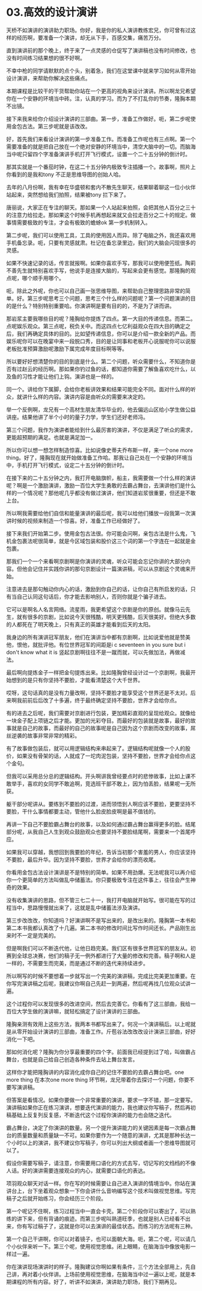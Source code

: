 # 03.高效的设计演讲

天桥不如演讲的演讲助力职场。你好，我是你的私人演讲教练宏兄，你可曾有过这样的经历啊，要准备一个演讲，却无从下手，百感交集，痛苦万分。

直到演讲前的那个晚上，终于来了一点灵感的仓促写了演讲稿也没有时间修改，也没有时间练习结果想的很不好啊。

不幸中枪的同学请默默的点个头，别着急，我们在这堂课中就来学习如何从零开始设计演讲，来帮助你解决这些痛点。

本期课程是比较干的干货帮助你站在一个更高的视角来设计演讲。所以啊龙兄希望你在一个安静的环境当中砖。注，认真的学习。而为了不打乱你的节奏，隆胸本期不出镜。

接下来我来给你介绍设计演讲的三部曲。第一步，准备工作做好。呃，第二步呢使用金包古法。第三步呢就是该改改。

好，首先我们来看设计演讲的第一步准备工作。而准备工作呢也有三点啊。第一个需要准备的就是把自己放在一个绝对安静的环境当中，清空大脑中的一切。而脑海当中呢只留四个字准备演讲手机打开飞行模式，设置一个二十五分钟的倒计时。

那其实就是一个番茄时钟，在这二十五分钟内极致专注插播一个。故事啊，照片上你看到的是我和tony 不正是思维导图的创始人哈。

去年的八月份啊，我有幸在华盛顿和套内不散先生聊天，结果聊着聊这一位小伙伴站起来，突然想给我们拍照，结果被tony 拦下来了。

唐丽说，大家正在专注的聊天。那如果一个人站起来拍照，会把其他人百分之三十的注意力给拉走。那如果这个时候手机再想起来就又会拉走百分之二十的规定。做事情需要极致的专注，才会有极致的蟾蜍ok 第一步机制转入。

第二步呢，我们可以使用工具，工具的使用因人而异。除了电脑之外，我还喜欢用手机备忘录。呃，只要有灵感就肃。杜记在备忘录里边，我们的大脑会闪现很多的灵感。

如果不快速记录的话，传言就报啊。如果你喜欢手写，那我可以使用便签纸。陶莉不善先生就特别喜欢手写，他说手是连接大脑的，写起来会更有感觉。那隆胸的观点呢，哪个顺手用哪个。

呃，除此之外呢，你也可以自己画一张思维导图，来帮助自己整理思路非常的简单。好。第三步呢思考三个问题，思考三个什么样的问题呢？第一个问题演讲的目的是什么？特别特别重要哈。你演讲啊是要有目的的，不是为了讲而讲。

那岩浆主要我哪些目的呢？隆胸给你提炼了四点。第一大目的传递信息。而第二。点呢娱乐观众。第三点呢，税负关中。而这四点七亿利益观众在四大目的确定之后，我们再确定具体的目的。比如望传递信息，你可以是介绍一款全新的产品。而娱乐呢你可以在晚宴中来一段脱口秀，目的是让同事和老板开心说服呢你可以说服老板批准预算激励呢激励下属完成年度目标啊等等。

所以要好好想清楚你的目的到底是什么。第二个问题，听众需要什么，不知道你是否有过赵云的经历啊。那如果你钓过鱼的话，都知道你需要了解鱼喜欢吃什么，以及鱼的习性才能让他们上钩。演讲也是一样的。

同一个。讲给你下属脚，会给你老板讲效果和结果可能完全不同。面对什么样的听众，就讲什么样的内容。演讲内容是由听众的需要来决定的。

举一个反例啊，龙兄有一个高材生朋友清华毕业的，他去偏远山区给小学生做公益讲座。结果他讲了半个小时的量子力学，学生们还好老师冯。

第三个问题，我作为演讲者能给到什么最厉害的演讲，不仅是满足了听众的需求，更能超预期的满足。也就是满足加一。

所以你可以想一想怎样制造惊喜。比如说像史蒂夫乔布斯一样，来一个one more thing。好了，隆胸现在就开始做准备工作哈。那我让自己处在一个安静的环境当中，手机打开飞行模式，设定二十五分钟的倒计时。

在接下来的二十五分钟之内，我打开电脑旗帜，船主，我需要做一个什么样的演讲呢？啊是一个激励演讲，激励一百位大学生勇敢的去霸占舞台，去演讲他们是什么样的一个情况呢？那他呢几乎都没有做过演讲，他们知道岩浆很重要，但还是不敢上台。

所以啊我需要给他们自信和能量演讲的最后呢，我可以给他们播放一段我第一次演讲时候的视频来制造一个惊喜。好，准备工作已经做好了。

接下来我们开始第二步。使用金包古法很。你可能会问啊，亲包古法是什么鬼，飞机金包裹法呢很简单，就是今区域包装和股价这三个词的第一个字连在一起就是金包裹。

那我们一个一个来看啊京剧啊是你演讲的灵魂，听众可能会忘记你讲的大部分内容。但他会记住并实践你讲的那句京剧设计一篇演讲稿，可以从京剧这个灵魂来开始。

注意进去是那句触动你内心的话，激励到你自己的话，让你自己有所启发的话，只有当自己认同这句话后，你才能去影响别人，否则你就是个骗子进去。

它可以是啊名人名言网络。流星雨，我更希望这个京剧是你的原创。就像马云先生，就有很多的京剧，比如说今天很残酷，明天更残酷，后天很美好。但绝大多数的人都死在了明天晚上，只有真正的英雄才能看到后天的太阳。

我身边的所有演讲冠军朋友，他们在演讲当中都有京剧啊，比如说爱他就是赞美他，恨他，就批评他。有位世界冠军的间距是i c seventeen in you sure but i don't know what it is 竖起京剧啊往往不是一蹴而就，可以先做加法，再做减法。

最后啊向提炼金子一样把金句提炼出来。比如隆胸曾经设计过一个京剧啊，我最开始想到的是只有你坚持不要脸，才能看清楚这个大千世界。

哎呀，这句话真的是没有力量改啊，坚持不要脸才能享受这个世界还是不太对。后来啊我前前后后改了十多遍，终于最终确定坚持不要脸，世界才会给你点。

有的进去之后呢，我们需要对京剧进行包装，更加精彩直观的呈现给观众。就像给一块金子配上项链之后才能。更加的光彩夺目。而最好的包装就是故事，最好的故事就是自己的故事，而最好的自己的故事呢是自己因为这个京剧而改变的故事，屌丝逆袭的故事非常非常的精彩。

有了故事做包装后，就可以用逻辑结构来串起来了。逻辑结构呢就像一个人的股价，如果没有骨架的话，人就成了一坨肉泥包装，坚持不要脸，世界才会给你点这个金句。

但我可以采用总分总的逻辑结构。开头啊讲我曾经要点时的悲惨故事，比如上课不敢举手，喜欢的女同学不敢追啊，竞选班干部不敢上，因为怕丢脸，结果呢一无所获。

躯干部分呢讲从。要练到不要脸的过渡，进而领悟到人啊应该不要脸，更要坚持不要脸，干什么事情都要主动，管他什么脸皮脸皮啊是最不值钱的。

再讲一下自己不要脸霸占舞台的故事，以及如何通过霸占舞台赢得更多的脸。结尾部分呢，从我自己人生到观众鼓励观众也要坚持不要脸结尾啊，需要来一个首尾呼应。

如果我可以穿越，我想回到我要脸的年纪，告诉当初那个害羞的男人，你应该坚持不要脸，最后升华。因为坚持不要脸，世界才会给你的漂亮收尾。

你看用金包古法设计演讲是不是特别的简单。如果不用劲爆。无法呢我可以再介绍你一个更简单的方法叫做乱中储蓄法。你只要极致专注在这件事上，往往会产生神奇的效果。

没有收集演讲的思路，但不管三七二十一，我打开电脑就开始写。很可能在写的过程当中，思路慢慢就出来了，这就是乱中储蓄法涉及演讲。

第三步改改改，你知道吗？好演讲啊不是写出来的，是改出来的。隆胸第一本书和第二本书我都认真改了十几遍。第二本书的修改时间比写作时间还长。产品刚生出来时不一定是完美的。

但是啊我们可以不断迭代他，让他日趋完美。我们区有很多世界冠军的朋友从。初赛到全球总决赛，他们的稿子无一例外都进行了大量的修改和完善。稿子啊和人是一样的，不需要生而完美，而是通过不断的迭代来持续进步。

所以啊写的时候不要想着一步就写出一个完美的演讲稿，完成比完美更加重要。在你写完演讲稿之后呢，我建议你啊自己先赶一到两遍，然后呢再找几位观众试讲一遍。

这个过程你可以发现很多的改进空间，然后去完善它。你看有了这三部曲，我给一百位大学生做的演讲嘛，就轻松搞定了设计演讲的三部曲。

隆胸亲测有效用上这些方法，我两本书都写出来了。何况一个演讲稿后。以上呢就是从零开始设计演讲的三部曲，准备工作。斤苞谷法改改改设计演讲三部曲，好好消化一下吧。

那如何消化呢？隆胸为你分享最重要的四个字。前面我已经提到过了哈，叫做霸占舞台，也就是自己给自己创造各种条件去站上舞台发言。

这样你才能把隆胸讲的内容消化成你自己的记住不要脸的去霸占舞台吧。one more thing 在本次one more thing 环节啊，龙兄带着你去探讨一个问题，你要不要写演讲稿。

但答案是看情况。如果你要做一个非常重要的演讲，要求一字不错，那一定要写。演讲稿如果你正在练习演讲，想要迭代演讲的能力，我也建议你写稿子，然后再初稿基础上反复列反复感，不断迭代这个过程你演讲的能力也会随之迭代。

霸占舞台，决定了你演讲的数量。另一个提升演讲能力的关键因素是每一次霸占舞台的质量数量和质量缺一不可。如果你要作为一个随意的演讲，尤其是那种长达一个小时以上的演讲，我不建议你写稿子，你可以列出大纲或者画一个思维导图就可以了。

假设你需要写稿子，请注意，你需要用口语化的方式去写，切记写的文绉绉的不像人话。好的演讲需要连接观众的内心，就需要口语化的表达。

项羽观众聊天对话一样。你在写的时候需要让自己进入演讲的情境当中。你站在演讲台上，台下坐着观众想象一下你会讲什么音响编写这个技术叫做视觉思维。写完稿子之后就开始练习，你会经历三个阶段。

第一个呢记不住啊，练习过程当中一直会卡壳。第二个阶段你可以寄出了，可以熟练的讲下来，但有背诵的痕迹。而第三步呢叫熟道旺季，也就是别人已经看不出来，你有写过稿子了，这就是你可以去演讲的最佳状态。而练习的方法呢有三种。

第一个自己干讲啊，你可以对着镜子，也可以面朝大海。呃，第二个呢，可以请几个小伙伴来听一下。第三个呢，使用视觉思维。闭上眼睛，在脑海当中像放电影一样过一遍。

你在演讲现场演讲时的样子。隆胸建议你啊如果有条件，三个方法全部用上，先自己讲，再对着小伙伴讲。上场前使用视觉思维，在脑海当中过一遍以上呢，就是本期课程的所有内容。好了，听讲不如演讲，演讲助力职场，我们下期再见。


